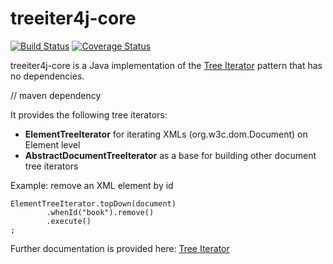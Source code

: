 # treeiter4j-core

[![Build Status](https://travis-ci.org/eduardbeutel/treeiter4j-core.svg?branch=master)](https://travis-ci.org/eduardbeutel/treeiter4j-core)
[![Coverage Status](https://coveralls.io/repos/github/eduardbeutel/treeiter4j-core/badge.svg?branch=master)](https://coveralls.io/github/eduardbeutel/treeiter4j-core?branch=master)

treeiter4j-core is a Java implementation of the [Tree Iterator](https://github.com/eduardbeutel/treeiter) pattern that has no dependencies.

// maven dependency

It provides the following tree iterators:

- **ElementTreeIterator** for iterating XMLs (org.w3c.dom.Document) on Element level
- **AbstractDocumentTreeIterator** as a base for building other document tree iterators
    
Example: remove an XML element by id

    ElementTreeIterator.topDown(document)
            .whenId("book").remove()
            .execute()
    ;
    
Further documentation is provided here: [Tree Iterator](https://github.com/eduardbeutel/treeiter)